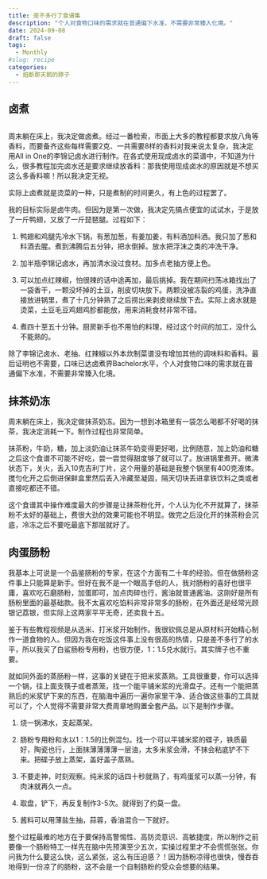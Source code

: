 ```yaml
---
title: 差不多行了食谱集
description: "个人对食物口味的需求就在普通偏下水准，不需要非常臻入化境。"
date: 2024-09-08
draft: false
tags:
  - Monthly
#slug: recipe
categories:
  - 扭断那天鹅的脖子
---
```



## 卤煮

<img src="https://pub-219f59729cc7474d97beb0f99a13e6bd.r2.dev/卤煮.jpeg" alt="" class="float-img35">

周末躺在床上，我决定做卤煮。经过一番检索，市面上大多的教程都要求放八角等香料，而要备齐这些每样需要2克、一共需要8样的香料对我来说太复杂，我决定用All in One的李锦记卤水进行制作。在各式使用现成卤水的菜谱中，不知道为什么，很多教程加完卤水还是要求继续放香料：那我使用现成卤水的原因就是不想买这么多香料嘛！所以我决定无视。

实际上卤煮就是烫菜的一种，只是煮制的时间更久，有上色的过程罢了。

我的目标实际是卤牛肉。但因为是第一次做，我决定先搞点便宜的试试水，于是放了一斤鸭翅，又放了一斤琵琶腿。过程如下：

1. 鸭翅和鸡腿先冷水下锅，有葱加葱，有姜加姜，有料酒加料酒。我只加了葱和料酒去腥。煮到沸腾后五分钟，把水倒掉。放水把浮沫之类的冲洗干净。

2. 加半瓶李锦记卤水，再加清水没过食材。加多点老抽方便上色。

3. 可以加点红辣椒，怕很辣的话中途再加，最后挑掉。我在期间扫荡冰箱找出了一袋香干，一颗没坏掉的土豆，削皮切块放下。两颗没被冻裂的鸡蛋，洗净直接放进锅里，煮了十几分钟熟了之后捞出来剥皮继续放下去。实际上卤水就是烫菜，土豆毛豆鸡翅鸡胗都能放，用来消耗食材非常不错。

4. 煮四十至五十分钟。厨房新手也不用怕的料理，经过这个时间的加工，没什么不能熟的。

除了李锦记卤水、老抽、红辣椒以外本炊制菜谱没有增加其他的调味料和香料。最后证明也不需要，口味已达卤煮界Bachelor水平，个人对食物口味的需求就在普通偏下水准，不需要非常臻入化境。

## 抹茶奶冻

周末躺在床上，我决定做抹茶奶冻。因为一想到冰箱里有一袋怎么喝都不好喝的抹茶，我决定消耗一下。制作过程也非常简单。

抹茶粉，牛奶，糖，加上淡奶油让抹茶牛奶变得更好喝，比例随意，加上奶油和糖之后这个食谱不可能不好吃，尝一尝觉得甜度够了就可以了。放进锅里煮开。微沸状态下，关火，丢入10克吉利丁片，这个用量的基础是我整个锅里有400克液体。搅匀化开之后倒进保鲜盒里然后丢入冷藏至凝固，隔天切块丢进拿铁饮料之类或者直接吃都还不错。

这个食谱其中操作难度最大的步骤是让抹茶粉化开，个人认为化不开就算了，抹茶粉不太好的基础上，费很大劲的效果可能也不明显。做完之后没化开的抹茶粉会沉底，冷冻之后不要吃最底下那层就好了。

## 肉蛋肠粉

我基本上可说是一个品鉴肠粉的专家，在这个方面有二十年的经验。但在做肠粉这件事上只能算是新手。但好在我不是一个眼高手低的人，我对肠粉的喜好也很平庸，喜欢吃石磨肠粉，加蛋即可，加点肉碎也行，酱油就普通酱油。这刚好是所有肠粉里面的最基础款。我不太喜欢吃馅料非常非常多的肠粉，在外面还是经常光顾银记荔银，但实际上这两家平平无奇，还卖我十五。

鉴于有些教程视频是从选米、打米浆开始制作。我很钦佩总是从原材料开始精心制作一道食物的人。但因为我在吃饭这件事上没有很高的热情，只是差不多行了的水平，所以我买了白鲨肠粉专用粉，也很方便，1：1.5兑水就行。其实牌子也不重要。

就如同外面的蒸肠粉一样，这事的关键在于把米浆蒸熟。工具很重要，你可以选择一个锅，往上面支筷子或者蒸笼，找一个能平铺米浆的光滑盘子。还有一个能把蒸熟后的米浆铲下来的东西，在脑海中遍历一遍你家里干净、适合做这些事的工具就可以了，个人觉得不需要非常大费周章地购置全套产品。以下是制作步骤。

1. 烧一锅沸水，支起蒸架。

2. 肠粉专用粉和水以1：1.5的比例混匀。找一个可以平铺米浆的碟子，铁质最好，陶瓷也行，上面抹薄薄薄薄一层油，太多米浆会滑，不抹会粘底铲不下来。把碟子放上蒸架，盖好盖子蒸熟。

3. 不要走神，时刻观察。纯米浆的话四十秒就熟了，有鸡蛋浆可以蒸一分钟，有肉沫就再久一点。

4. 取盘，铲下，再反复制作3-5次。就得到了约莫一盘。

5. 酱料可以用薄盐生抽，蒜蓉，香油混合一下就好。

整个过程最难的地方在于要保持高警惕性、高防烫意识、高敏捷度，所以制作之前要像一个肠粉特工一样先在脑中先预演至少五次，实操过程里才不会慌慌张张。你问我为什么要这么快，这么紧张，这么有压迫感？！因为肠粉凉得也很快，慢吞吞地得到一份凉了的肠粉，这不会是一个自制肠粉的受众会想要的结果。
